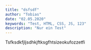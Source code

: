 ```yaml
---
title: "dsfsdf"
author: "Tobias"
date: "02.05.2020"
keywords: "Test, HTML, CSS, JS, 123"
description: "Nur ein Test"
---
```


Tsfksdkfjljsdhkjftksgfhtsizeokufozzetfi

